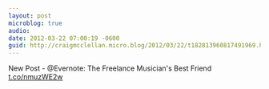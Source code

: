```yaml
---
layout: post
microblog: true
audio: 
date: 2012-03-22 07:00:19 -0600
guid: http://craigmcclellan.micro.blog/2012/03/22/t182813960817491969.html
---
```

New Post - @Evernote: The Freelance Musician's Best Friend [t.co/nmuzWE2w](http://t.co/nmuzWE2w)
